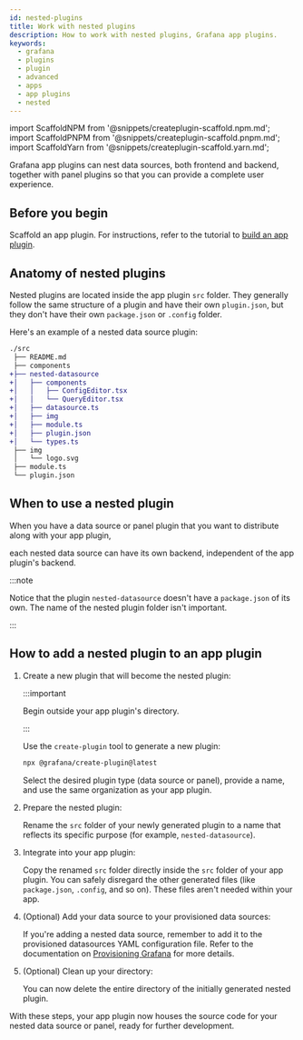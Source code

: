 ```yaml
---
id: nested-plugins
title: Work with nested plugins
description: How to work with nested plugins, Grafana app plugins.
keywords:
  - grafana
  - plugins
  - plugin
  - advanced
  - apps
  - app plugins
  - nested
---
```


import ScaffoldNPM from '@snippets/createplugin-scaffold.npm.md';
import ScaffoldPNPM from '@snippets/createplugin-scaffold.pnpm.md';
import ScaffoldYarn from '@snippets/createplugin-scaffold.yarn.md';

Grafana app plugins can nest data sources, both frontend and backend, together with panel plugins so that you can provide a complete user experience.

## Before you begin

Scaffold an app plugin. For instructions, refer to the tutorial to [build an app plugin](../../tutorials/build-an-app-plugin).

## Anatomy of nested plugins

Nested plugins are located inside the app plugin `src` folder. They generally follow the same structure of a plugin and have their own `plugin.json`, but they don't have their own `package.json` or `.config` folder.

Here's an example of a nested data source plugin:

```diff bash
./src
 ├── README.md
 ├── components
+├── nested-datasource
+│   ├── components
+│   │   ├── ConfigEditor.tsx
+│   │   └── QueryEditor.tsx
+│   ├── datasource.ts
+│   ├── img
+│   ├── module.ts
+│   ├── plugin.json
+│   └── types.ts
 ├── img
 │   └── logo.svg
 ├── module.ts
 └── plugin.json
```

## When to use a nested plugin

When you have a data source or panel plugin that you want to distribute along with your app plugin,

each nested data source can have its own backend, independent of the app plugin's backend.

:::note

Notice that the plugin `nested-datasource` doesn't have a `package.json` of its own. The name of the nested plugin folder isn't important.

:::

## How to add a nested plugin to an app plugin

1. Create a new plugin that will become the nested plugin:

   :::important

   Begin outside your app plugin's directory.

   :::

   Use the `create-plugin` tool to generate a new plugin:

   ```bash
   npx @grafana/create-plugin@latest
   ```

   Select the desired plugin type (data source or panel), provide a name, and use the same organization as your app plugin.

1. Prepare the nested plugin:

   Rename the `src` folder of your newly generated plugin to a name that reflects its specific purpose (for example, `nested-datasource`).

1. Integrate into your app plugin:

   Copy the renamed `src` folder directly inside the `src` folder of your app plugin.
   You can safely disregard the other generated files (like `package.json`, `.config`, and so on). These files aren't needed within your app.

1. (Optional) Add your data source to your provisioned data sources:

   If you're adding a nested data source, remember to add it to the provisioned datasources YAML configuration file. Refer to the documentation on [Provisioning Grafana](https://grafana.com/docs/grafana/latest/administration/provisioning/#data-sources) for more details.

1. (Optional) Clean up your directory:

   You can now delete the entire directory of the initially generated nested plugin.

With these steps, your app plugin now houses the source code for your nested data source or panel, ready for further development.
